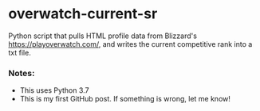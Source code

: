 # overwatch-current-sr
Python script that pulls HTML profile data from Blizzard's https://playoverwatch.com/, and writes the current competitive rank into a txt file.

### Notes:
- This uses Python 3.7
- This is my first GitHub post. If something is wrong, let me know!
